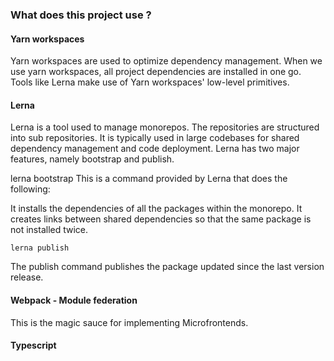 ### What does this project use ?

#### Yarn workspaces

Yarn workspaces are used to optimize dependency management. When we use yarn workspaces, all project dependencies are installed in one go. Tools like Lerna make use of Yarn workspaces' low-level primitives.

#### Lerna

Lerna is a tool used to manage monorepos. The repositories are structured into sub repositories. It is typically used in large codebases for shared dependency management and code deployment. Lerna has two major features, namely bootstrap and publish.

lerna bootstrap
This is a command provided by Lerna that does the following:

It installs the dependencies of all the packages within the monorepo.
It creates links between shared dependencies so that the same package is not installed twice.

```
lerna publish
```

The publish command publishes the package updated since the last version release.

#### Webpack - Module federation

This is the magic sauce for implementing Microfrontends.

#### Typescript
